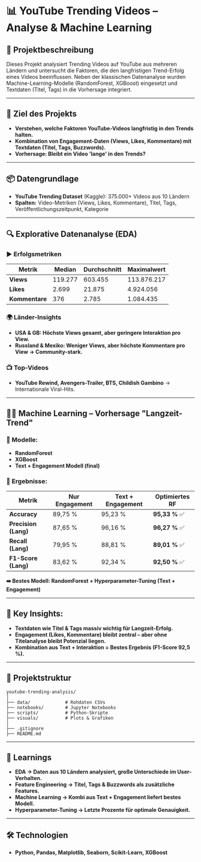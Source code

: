 
# 📊 YouTube Trending Videos – Analyse & Machine Learning

## 📝 Projektbeschreibung

Dieses Projekt analysiert Trending Videos auf YouTube aus mehreren Ländern und untersucht die Faktoren, die den langfristigen Trend-Erfolg eines Videos beeinflussen. Neben der klassischen Datenanalyse wurden Machine-Learning-Modelle (RandomForest, XGBoost) eingesetzt und Textdaten (Titel, Tags) in die Vorhersage integriert.

---

## 🎯 Ziel des Projekts
- **Verstehen, welche Faktoren YouTube-Videos langfristig in den Trends halten.**
- **Kombination von Engagement-Daten (Views, Likes, Kommentare) mit Textdaten (Titel, Tags, Buzzwords).**
- **Vorhersage: Bleibt ein Video 'lange' in den Trends?**

---

## 📦 Datengrundlage
- **YouTube Trending Dataset** (Kaggle): 375.000+ Videos aus 10 Ländern
- **Spalten:** Video-Metriken (Views, Likes, Kommentare), Titel, Tags, Veröffentlichungszeitpunkt, Kategorie

---

## 🔍 Explorative Datenanalyse (EDA)

### ▶️ Erfolgsmetriken
| Metrik        | Median | Durchschnitt | Maximalwert |
|---------------|--------|--------------|-------------|
| **Views**      | 119.277 | 603.455      | 113.876.217 |
| **Likes**      | 2.699   | 21.875       | 4.924.056   |
| **Kommentare** | 376     | 2.785        | 1.084.435   |

### 🌍 Länder-Insights
- **USA & GB: Höchste Views gesamt, aber geringere Interaktion pro View.**
- **Russland & Mexiko: Weniger Views, aber **höchste Kommentare pro View** → Community-stark.**

### 📺 Top-Videos
- **YouTube Rewind, Avengers-Trailer, BTS, Childish Gambino** → Internationale Viral-Hits.

---

## 🧑‍💻 Machine Learning – Vorhersage "Langzeit-Trend"

### 🧠 Modelle:
- **RandomForest**
- **XGBoost**
- **Text + Engagement Modell (final)**

### 🧪 Ergebnisse:
| Metrik                | Nur Engagement | Text + Engagement | Optimiertes RF |
|------------------------|-----------------|-------------------|----------------|
| **Accuracy**            | 89,75 %        | 95,23 %           | **95,33 %** ✅ |
| **Precision (Lang)**    | 87,65 %        | 96,16 %           | **96,27 %** ✅ |
| **Recall (Lang)**       | 79,95 %        | 88,81 %           | **89,01 %** ✅ |
| **F1-Score (Lang)**     | 83,62 %        | 92,34 %           | **92,50 %** ✅ |

**➡️ Bestes Modell: RandomForest + Hyperparameter-Tuning (Text + Engagement)**

---

## 🧠 Key Insights:
- **Textdaten wie Titel & Tags massiv wichtig für Langzeit-Erfolg.**
- **Engagement (Likes, Kommentare) bleibt zentral – aber ohne Titelanalyse bleibt Potenzial liegen.**
- **Kombination aus Text + Interaktion = Bestes Ergebnis (F1-Score 92,5 %).**

---

## 📂 Projektstruktur
```
youtube-trending-analysis/
│
├── data/             # Rohdaten CSVs
├── notebooks/        # Jupyter Notebooks
├── scripts/          # Python-Skripte
├── visuals/          # Plots & Grafiken
│
├── .gitignore
├── README.md
```

---

## 🚀 Learnings
- **EDA → Daten aus 10 Ländern analysiert, große Unterschiede im User-Verhalten.**
- **Feature Engineering → Titel, Tags & Buzzwords als zusätzliche Features.**
- **Machine Learning → Kombi aus Text + Engagement liefert bestes Modell.**
- **Hyperparameter-Tuning → Letzte Prozente für optimale Genauigkeit.**

---

## 🛠️ Technologien
- **Python, Pandas, Matplotlib, Seaborn, Scikit-Learn, XGBoost**
